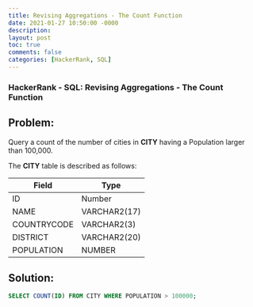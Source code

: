 ```yaml
---
title: Revising Aggregations - The Count Function
date: 2021-01-27 10:50:00 -0000
description: 
layout: post
toc: true
comments: false
categories: [HackerRank, SQL]
---
```


### HackerRank - SQL: Revising Aggregations - The Count Function

## Problem:

Query a count of the number of cities in **CITY** having a Population larger than 100,000.

The **CITY** table is described as follows: 

| Field | Type |
| ----------- | ----------- |
| ID | Number |
| NAME | VARCHAR2(17) |
| COUNTRYCODE | VARCHAR2(3) |
| DISTRICT | VARCHAR2(20) |
| POPULATION | NUMBER |

## Solution:

```sql
SELECT COUNT(ID) FROM CITY WHERE POPULATION > 100000;
```